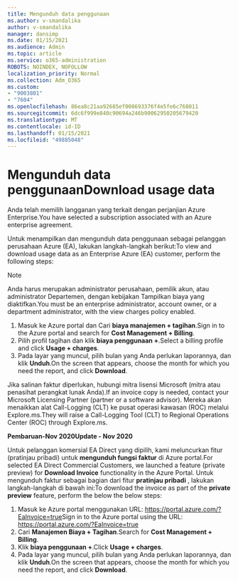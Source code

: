 ```yaml
---
title: Mengunduh data penggunaan
ms.author: v-smandalika
author: v-smandalika
manager: dansimp
ms.date: 01/15/2021
ms.audience: Admin
ms.topic: article
ms.service: o365-administration
ROBOTS: NOINDEX, NOFOLLOW
localization_priority: Normal
ms.collection: Adm_O365
ms.custom:
- "9003801"
- "7604"
ms.openlocfilehash: 86ea8c21aa92685ef008693376f4e5fe6c768011
ms.sourcegitcommit: 6dc6f999e840c90694a246b90062950205679420
ms.translationtype: MT
ms.contentlocale: id-ID
ms.lasthandoff: 01/15/2021
ms.locfileid: "49885048"
---
```

# <a name="download-usage-data"></a><span data-ttu-id="05333-102">Mengunduh data penggunaan</span><span class="sxs-lookup"><span data-stu-id="05333-102">Download usage data</span></span>

<span data-ttu-id="05333-103">Anda telah memilih langganan yang terkait dengan perjanjian Azure Enterprise.</span><span class="sxs-lookup"><span data-stu-id="05333-103">You have selected a subscription associated with an Azure enterprise agreement.</span></span>

<span data-ttu-id="05333-104">Untuk menampilkan dan mengunduh data penggunaan sebagai pelanggan perusahaan Azure (EA), lakukan langkah-langkah berikut:</span><span class="sxs-lookup"><span data-stu-id="05333-104">To view and download usage data as an Enterprise Azure (EA) customer, perform the following steps:</span></span>

> [!NOTE]
> <span data-ttu-id="05333-105">Anda harus merupakan administrator perusahaan, pemilik akun, atau administrator Departemen, dengan kebijakan Tampilkan biaya yang diaktifkan.</span><span class="sxs-lookup"><span data-stu-id="05333-105">You must be an enterprise administrator, account owner, or a department administrator, with the view charges policy enabled.</span></span> 

1. <span data-ttu-id="05333-106">Masuk ke Azure portal dan Cari **biaya manajemen + tagihan**.</span><span class="sxs-lookup"><span data-stu-id="05333-106">Sign in to the Azure portal and search for **Cost Management + Billing**.</span></span>
2. <span data-ttu-id="05333-107">Pilih profil tagihan dan klik **biaya penggunaan +**.</span><span class="sxs-lookup"><span data-stu-id="05333-107">Select a billing profile and click **Usage + charges**.</span></span>
3. <span data-ttu-id="05333-108">Pada layar yang muncul, pilih bulan yang Anda perlukan laporannya, dan klik **Unduh**.</span><span class="sxs-lookup"><span data-stu-id="05333-108">On the screen that appears, choose the month for which you need the report, and click **Download**.</span></span>

<span data-ttu-id="05333-109">Jika salinan faktur diperlukan, hubungi mitra lisensi Microsoft (mitra atau penasihat perangkat lunak Anda).</span><span class="sxs-lookup"><span data-stu-id="05333-109">If an invoice copy is needed, contact your Microsoft Licensing Partner (partner or a software advisor).</span></span> <span data-ttu-id="05333-110">Mereka akan menaikkan alat Call-Logging (CLT) ke pusat operasi kawasan (ROC) melalui Explore.ms.</span><span class="sxs-lookup"><span data-stu-id="05333-110">They will raise a Call-Logging Tool (CLT) to Regional Operations Center (ROC) through Explore.ms.</span></span>

<span data-ttu-id="05333-111">**Pembaruan-Nov 2020**</span><span class="sxs-lookup"><span data-stu-id="05333-111">**Update - Nov 2020**</span></span>

<span data-ttu-id="05333-112">Untuk pelanggan komersial EA Direct yang dipilih, kami meluncurkan fitur (pratinjau pribadi) untuk **mengunduh fungsi faktur** di Azure portal.</span><span class="sxs-lookup"><span data-stu-id="05333-112">For selected EA Direct Commercial Customers, we launched a feature (private preview) for **Download Invoice** functionality in the Azure Portal.</span></span> <span data-ttu-id="05333-113">Untuk mengunduh faktur sebagai bagian dari fitur **pratinjau pribadi** , lakukan langkah-langkah di bawah ini:</span><span class="sxs-lookup"><span data-stu-id="05333-113">To download the invoice as part of the **private preview** feature, perform the below the below steps:</span></span>

1. <span data-ttu-id="05333-114">Masuk ke Azure portal menggunakan URL: https://portal.azure.com/?EaInvoice=true</span><span class="sxs-lookup"><span data-stu-id="05333-114">Sign in to the Azure portal using the URL: https://portal.azure.com/?EaInvoice=true</span></span> 
2. <span data-ttu-id="05333-115">Cari **Manajemen Biaya + Tagihan**.</span><span class="sxs-lookup"><span data-stu-id="05333-115">Search for **Cost Management + Billing**.</span></span> 
3. <span data-ttu-id="05333-116">Klik **biaya penggunaan +**.</span><span class="sxs-lookup"><span data-stu-id="05333-116">Click **Usage + charges**.</span></span> 
4. <span data-ttu-id="05333-117">Pada layar yang muncul, pilih bulan yang Anda perlukan laporannya, dan klik **Unduh**.</span><span class="sxs-lookup"><span data-stu-id="05333-117">On the screen that appears, choose the month for which you need the report, and click **Download**.</span></span>